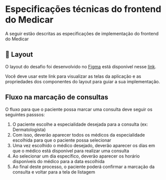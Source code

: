 # Especificações técnicas do frontend do Medicar
A seguir estão descritas as especificações de implementação do frontend do Medicar

## :art: Layout
O layout do desafio foi desenvolvido no [Figma](https://www.figma.com/) está disponível nesse [link](https://www.figma.com/file/kJIvTRUJtKin3PFthaGXnj/Desafio-Full-Stack-Intmed?node-id=0%3A1). 

Você deve usar este link para visualizar as telas da aplicação e as propriedades dos componentes do layout para guiar a sua implementação.

## Fluxo na marcação de consultas
O fluxo para que o paciente possa marcar uma consulta deve seguir os seguintes passsos:
1. O paciente escolhe a especialidade desejada para a consulta (ex: Dermatologista)
1. Com isso, deverão aparecer todos os médicos da especialidade escolhida para que o paciente possa selecionar
1. Uma vez escolhido o médico desejado, deverão aparecer os dias em que o médico está disponível para realizar uma consulta
1. Ao selecionar um dia específico, deverão aparecer os horário disponíveis do médico para a data escolhida
1. Ao final deste processo, o paciente poderá confirmar a marcação da consulta e voltar para a tela de listagem
